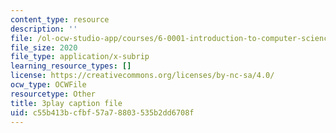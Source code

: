 ```yaml
---
content_type: resource
description: ''
file: /ol-ocw-studio-app/courses/6-0001-introduction-to-computer-science-and-programming-in-python-fall-2016/c55b413bcfbf57a78803535b2dd6708f_Y6J8I056Ffw.vtt
file_size: 2020
file_type: application/x-subrip
learning_resource_types: []
license: https://creativecommons.org/licenses/by-nc-sa/4.0/
ocw_type: OCWFile
resourcetype: Other
title: 3play caption file
uid: c55b413b-cfbf-57a7-8803-535b2dd6708f
---
```

